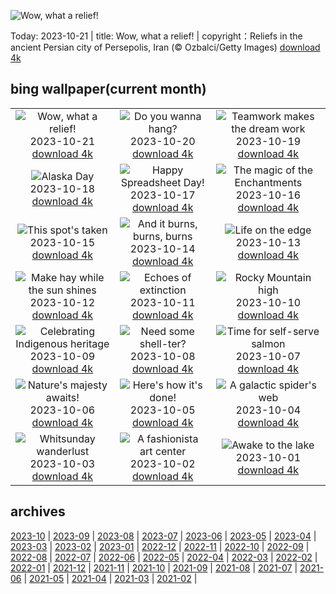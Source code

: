 ![Wow, what a relief!](https://cn.bing.com/th?id=OHR.PersepolisRelief_EN-US9435779068_UHD.jpg&w=1000)

Today: 2023-10-21 | title: Wow, what a relief! | copyright：Reliefs in the ancient Persian city of Persepolis, Iran (© Ozbalci/Getty Images) [download 4k](https://cn.bing.com/th?id=OHR.PersepolisRelief_EN-US9435779068_UHD.jpg)

## bing wallpaper(current month)

|  |  |  |
| :----: | :----: | :----: |
| ![Wow, what a relief!](https://cn.bing.com/th?id=OHR.PersepolisRelief_EN-US9435779068_UHD.jpg&pid=hp&w=384&h=216&rs=1&c=4) <br/>2023-10-21 [download 4k](https://cn.bing.com/th?id=OHR.PersepolisRelief_EN-US9435779068_UHD.jpg)| ![Do you wanna hang?](https://cn.bing.com/th?id=OHR.PygmySloth_EN-US9345280015_UHD.jpg&pid=hp&w=384&h=216&rs=1&c=4) <br/>2023-10-20 [download 4k](https://cn.bing.com/th?id=OHR.PygmySloth_EN-US9345280015_UHD.jpg)| ![Teamwork makes the dream work](https://cn.bing.com/th?id=OHR.WaterLilyVietnam_EN-US1552107370_UHD.jpg&pid=hp&w=384&h=216&rs=1&c=4) <br/>2023-10-19 [download 4k](https://cn.bing.com/th?id=OHR.WaterLilyVietnam_EN-US1552107370_UHD.jpg)|
| ![Alaska Day](https://cn.bing.com/th?id=OHR.KodiakAlaska_EN-US1478138954_UHD.jpg&pid=hp&w=384&h=216&rs=1&c=4) <br/>2023-10-18 [download 4k](https://cn.bing.com/th?id=OHR.KodiakAlaska_EN-US1478138954_UHD.jpg)| ![Happy Spreadsheet Day!](https://cn.bing.com/th?id=OHR.SpreadsheetDay_EN-US1385391820_UHD.jpg&pid=hp&w=384&h=216&rs=1&c=4) <br/>2023-10-17 [download 4k](https://cn.bing.com/th?id=OHR.SpreadsheetDay_EN-US1385391820_UHD.jpg)| ![The magic of the Enchantments](https://cn.bing.com/th?id=OHR.GoldenEnchantments_EN-US1308880623_UHD.jpg&pid=hp&w=384&h=216&rs=1&c=4) <br/>2023-10-16 [download 4k](https://cn.bing.com/th?id=OHR.GoldenEnchantments_EN-US1308880623_UHD.jpg)|
| ![This spot's taken](https://cn.bing.com/th?id=OHR.AutumnHedgehog_EN-US1171311197_UHD.jpg&pid=hp&w=384&h=216&rs=1&c=4) <br/>2023-10-15 [download 4k](https://cn.bing.com/th?id=OHR.AutumnHedgehog_EN-US1171311197_UHD.jpg)| ![And it burns, burns, burns](https://cn.bing.com/th?id=OHR.RingEclipse_EN-US1077107553_UHD.jpg&pid=hp&w=384&h=216&rs=1&c=4) <br/>2023-10-14 [download 4k](https://cn.bing.com/th?id=OHR.RingEclipse_EN-US1077107553_UHD.jpg)| ![Life on the edge](https://cn.bing.com/th?id=OHR.ViesteItaly_EN-US0948108910_UHD.jpg&pid=hp&w=384&h=216&rs=1&c=4) <br/>2023-10-13 [download 4k](https://cn.bing.com/th?id=OHR.ViesteItaly_EN-US0948108910_UHD.jpg)|
| ![Make hay while the sun shines](https://cn.bing.com/th?id=OHR.IdahoBarn_EN-US0098074838_UHD.jpg&pid=hp&w=384&h=216&rs=1&c=4) <br/>2023-10-12 [download 4k](https://cn.bing.com/th?id=OHR.IdahoBarn_EN-US0098074838_UHD.jpg)| ![Echoes of extinction](https://cn.bing.com/th?id=OHR.JohnDayFossil_EN-US9957224234_UHD.jpg&pid=hp&w=384&h=216&rs=1&c=4) <br/>2023-10-11 [download 4k](https://cn.bing.com/th?id=OHR.JohnDayFossil_EN-US9957224234_UHD.jpg)| ![Rocky Mountain high](https://cn.bing.com/th?id=OHR.SoprisSunrise_EN-US9658915846_UHD.jpg&pid=hp&w=384&h=216&rs=1&c=4) <br/>2023-10-10 [download 4k](https://cn.bing.com/th?id=OHR.SoprisSunrise_EN-US9658915846_UHD.jpg)|
| ![Celebrating Indigenous heritage](https://cn.bing.com/th?id=OHR.FremontPetroglyph_EN-US9601526664_UHD.jpg&pid=hp&w=384&h=216&rs=1&c=4) <br/>2023-10-09 [download 4k](https://cn.bing.com/th?id=OHR.FremontPetroglyph_EN-US9601526664_UHD.jpg)| ![Need some shell-ter?](https://cn.bing.com/th?id=OHR.OctoClam_EN-US9467607669_UHD.jpg&pid=hp&w=384&h=216&rs=1&c=4) <br/>2023-10-08 [download 4k](https://cn.bing.com/th?id=OHR.OctoClam_EN-US9467607669_UHD.jpg)| ![Time for self-serve salmon](https://cn.bing.com/th?id=OHR.GrizzlyFalls_EN-US9219501224_UHD.jpg&pid=hp&w=384&h=216&rs=1&c=4) <br/>2023-10-07 [download 4k](https://cn.bing.com/th?id=OHR.GrizzlyFalls_EN-US9219501224_UHD.jpg)|
| ![Nature's majesty awaits!](https://cn.bing.com/th?id=OHR.TaughannockFalls_EN-US8509030625_UHD.jpg&pid=hp&w=384&h=216&rs=1&c=4) <br/>2023-10-06 [download 4k](https://cn.bing.com/th?id=OHR.TaughannockFalls_EN-US8509030625_UHD.jpg)| ![Here's how it's done!](https://cn.bing.com/th?id=OHR.GentooJump_EN-US3267430533_UHD.jpg&pid=hp&w=384&h=216&rs=1&c=4) <br/>2023-10-05 [download 4k](https://cn.bing.com/th?id=OHR.GentooJump_EN-US3267430533_UHD.jpg)| ![A galactic spider's web](https://cn.bing.com/th?id=OHR.TarantulaNebula_EN-US3085335513_UHD.jpg&pid=hp&w=384&h=216&rs=1&c=4) <br/>2023-10-04 [download 4k](https://cn.bing.com/th?id=OHR.TarantulaNebula_EN-US3085335513_UHD.jpg)|
| ![Whitsunday wanderlust](https://cn.bing.com/th?id=OHR.WhitsundaySwirl_EN-US2946291997_UHD.jpg&pid=hp&w=384&h=216&rs=1&c=4) <br/>2023-10-03 [download 4k](https://cn.bing.com/th?id=OHR.WhitsundaySwirl_EN-US2946291997_UHD.jpg)| ![A fashionista art center](https://cn.bing.com/th?id=OHR.VuittonFoundation_EN-US2808914200_UHD.jpg&pid=hp&w=384&h=216&rs=1&c=4) <br/>2023-10-02 [download 4k](https://cn.bing.com/th?id=OHR.VuittonFoundation_EN-US2808914200_UHD.jpg)| ![Awake to the lake](https://cn.bing.com/th?id=OHR.LakeBledSunrise_EN-US2708574517_UHD.jpg&pid=hp&w=384&h=216&rs=1&c=4) <br/>2023-10-01 [download 4k](https://cn.bing.com/th?id=OHR.LakeBledSunrise_EN-US2708574517_UHD.jpg)|

## archives

[2023-10](./archives/2023-10.md) | [2023-09](./archives/2023-09.md) | [2023-08](./archives/2023-08.md) | [2023-07](./archives/2023-07.md) | [2023-06](./archives/2023-06.md) | [2023-05](./archives/2023-05.md) | [2023-04](./archives/2023-04.md) | [2023-03](./archives/2023-03.md) |
[2023-02](./archives/2023-02.md) | [2023-01](./archives/2023-01.md) | [2022-12](./archives/2022-12.md) | [2022-11](./archives/2022-11.md) | [2022-10](./archives/2022-10.md) | [2022-09](./archives/2022-09.md) | [2022-08](./archives/2022-08.md) | [2022-07](./archives/2022-07.md) |
[2022-06](./archives/2022-06.md) | [2022-05](./archives/2022-05.md) | [2022-04](./archives/2022-04.md) | [2022-03](./archives/2022-03.md) | [2022-02](./archives/2022-02.md) | [2022-01](./archives/2022-01.md) | [2021-12](./archives/2021-12.md) | [2021-11](./archives/2021-11.md) |
[2021-10](./archives/2021-10.md) | [2021-09](./archives/2021-09.md) | [2021-08](./archives/2021-08.md) | [2021-07](./archives/2021-07.md) | [2021-06](./archives/2021-06.md) | [2021-05](./archives/2021-05.md) | [2021-04](./archives/2021-04.md) | [2021-03](./archives/2021-03.md) |
[2021-02](./archives/2021-02.md) |
